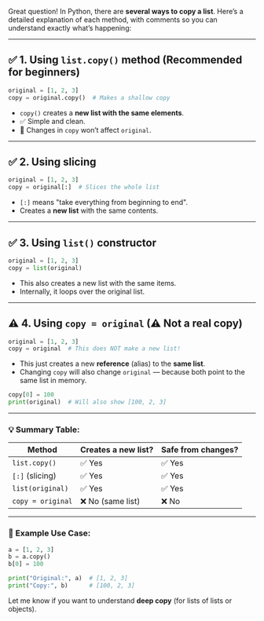 Great question! In Python, there are **several ways to copy a list**. Here’s a detailed explanation of each method, with comments so you can understand exactly what’s happening:

---

## ✅ 1. **Using `list.copy()` method** (Recommended for beginners)

```python
original = [1, 2, 3]
copy = original.copy()  # Makes a shallow copy
```

* `copy()` creates a **new list with the same elements**.
* ✅ Simple and clean.
* 🔁 Changes in `copy` won’t affect `original`.

---

## ✅ 2. **Using slicing**

```python
original = [1, 2, 3]
copy = original[:]  # Slices the whole list
```

* `[:]` means "take everything from beginning to end".
* Creates a **new list** with the same contents.

---

## ✅ 3. **Using `list()` constructor**

```python
original = [1, 2, 3]
copy = list(original)
```

* This also creates a new list with the same items.
* Internally, it loops over the original list.

---

## ⚠️ 4. **Using `copy = original` (⚠ Not a real copy)**

```python
original = [1, 2, 3]
copy = original  # This does NOT make a new list!
```

* This just creates a new **reference** (alias) to the **same list**.
* Changing `copy` will also change `original` — because both point to the same list in memory.

```python
copy[0] = 100
print(original)  # Will also show [100, 2, 3]
```

---

### 💡 Summary Table:

| Method            | Creates a new list? | Safe from changes? |
| ----------------- | ------------------- | ------------------ |
| `list.copy()`     | ✅ Yes               | ✅ Yes              |
| `[:]` (slicing)   | ✅ Yes               | ✅ Yes              |
| `list(original)`  | ✅ Yes               | ✅ Yes              |
| `copy = original` | ❌ No (same list)    | ❌ No               |

---

### 📌 Example Use Case:

```python
a = [1, 2, 3]
b = a.copy()
b[0] = 100

print("Original:", a)  # [1, 2, 3]
print("Copy:", b)      # [100, 2, 3]
```

Let me know if you want to understand **deep copy** (for lists of lists or objects).

